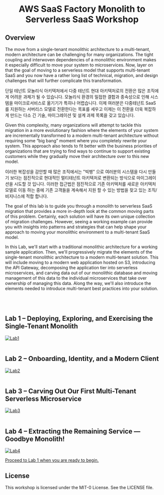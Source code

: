 # <p align="center">AWS SaaS Factory Monolith to Serverless SaaS Workshop</p>

## Overview

The move from a single-tenant monolithic architecture to a multi-tenant, modern architecture can be challenging for many organizations. The tight coupling and interwoven dependencies of a monolithic environment makes it especially difficult to move your system to microservices. Now, layer on that the goal of moving to a serverless model that supports multi-tenant SaaS and you now have a rather long list of technical, migration, and design challenges that will further complicate this transformation.

단일 테넌트 모놀리식 아키텍처에서 다중 테넌트 현대 아키텍처로의 전환은 많은 조직에게 어려운 과제가 될 수 있습니다. 모놀리식 환경의 밀접한 결합과 종속성으로 인해 시스템을 마이크로서비스로 옮기기가 특히나 어렵습니다. 이제 여러분은 다중테넌트 SaaS를 지원하는 서버리스 모델로 전환한다는 목표를 세우고 이제는 이 전환을 더욱 복잡하게 만드는 다소 긴 기술, 마이그레이션 및 설계 과제 목록을 갖고 있습니다.

Given this complexity, many organizations will attempt to tackle this migration in a more evolutionary fashion where the elements of your system are incrementally transformed to a modern multi-tenant architecture without requiring some “big bang” moment where you completely rewrite your system. This approach also tends to fit better with the business priorities of organizations that are trying to find ways to continue to support existing customers while they gradually move their architecture over to this new model.

이러한 복잡성을 감안할 때 많은 조직에서는 "빅뱅" 으로 여러분의 시스템을 다시 만들기 보다는 점진적으로 현대적인 멀티테넌트 아키텍처로 변환되는 방식으로 마이그레이션을 시도할 것 입니다.
이러한 접근법은 점진적으로 기존 아키텍처를 새로운 아키텍처 모델로 이동 하는 중에 기존 고객들을 계속해서 지원 할 수 있는 방법을 찾고 있는 조직/비지니스에 적합 합니다.

The goal of this lab is to guide you through a monolith to serverless SaaS migration that provides a more in-depth look at the common moving parts of this problem. Certainly, each solution will have its own unique collection of migration challenges. However, seeing a working example can provide you with insights into patterns and strategies that can help shape your approach to moving your monolithic environment to a multi-tenant SaaS model.

In this Lab, we'll start with a traditional monolithic architecture for a working sample application. Then, we'll progressively migrate the elements of the single-tenant monolithic architecture to a modern multi-tenant solution. This will include moving to a modern web application hosted on S3, introducing the API Gateway, decomposing the application tier into serverless microservices, and carving data out of our monolithic database and moving management of this data to the individual microservices that take over ownership of managing this data. Along the way, we'll also introduce the elements needed to introduce multi-tenant best practices into your solution.

<br></br>

## Lab 1 – Deploying, Exploring, and Exercising the Single-Tenant Monolith

[![Lab1](images/lab1.png)](./lab1/README.md "Lab 1")
<br></br>

## Lab 2 – Onboarding, Identity, and a Modern Client

[![Lab2](images/lab2.png)](./lab2/README.md "Lab 2")
<br></br>

## Lab 3 – Carving Out Our First Multi-Tenant Serverless Microservice

[![Lab3](images/lab3.png)](./lab3/README.md "Lab 3")
<br></br>

## Lab 4 – Extracting the Remaining Service — Goodbye Monolith!

[![Lab4](images/lab4.png)](./lab4/README.md "Lab 4")

[Proceed to Lab 1 when you are ready to begin.](./lab1/README.md)

## License

This workshop is licensed under the MIT-0 License. See the LICENSE file.
